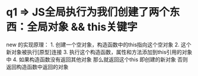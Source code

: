 # q1  =>  JS全局执行为我们创建了两个东西：全局对象 && this关键字
  new 的实现原理：
    1. 创建一个空对象，构造函数中的this指向这个空对象
    2. 这个新对象被执行[原型]连接
    3. 执行这个构造函数，属性和方法添加到this引用的对象中
    4. 如果构造函数没有返回其他对象 那么就返回这个this 即创建的新对象 否则 返回构造函数中返回的对象